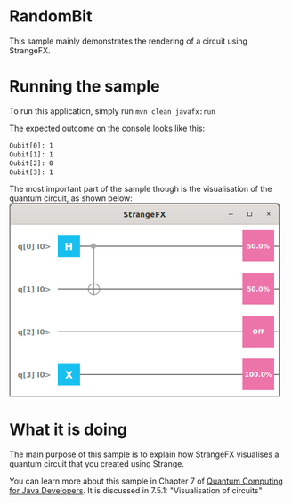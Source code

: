 # RandomBit

This sample mainly demonstrates the rendering of a circuit using StrangeFX.

# Running the sample

To run this application, simply run
`mvn clean javafx:run`

The expected outcome on the console looks like this:

```
Qubit[0]: 1
Qubit[1]: 1
Qubit[2]: 0
Qubit[3]: 1
```

The most important part of the sample though is the visualisation
of the quantum circuit, as shown below:
![randombit](/resources/ch7-randombit.png)

# What it is doing

The main purpose of this sample is to explain how StrangeFX visualises a
quantum circuit that you created using Strange.

You can learn more about this sample in Chapter 7 of [Quantum Computing for Java Developers](https://www.manning.com/books/quantum-computing-for-java-developers?a_aid=quantumjava&a_bid=e5166ab9). It is discussed in 7.5.1: "Visualisation of circuits"
